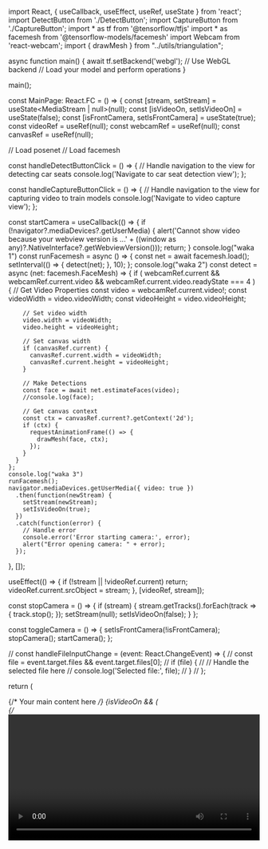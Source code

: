 import React, { useCallback, useEffect, useRef, useState } from 'react';
import DetectButton from './DetectButton';
import CaptureButton from './CaptureButton';
import * as tf from '@tensorflow/tfjs'
import * as facemesh from '@tensorflow-models/facemesh'
import Webcam from 'react-webcam';
import { drawMesh } from "../utils/triangulation";

async function main() {
  await tf.setBackend('webgl'); // Use WebGL backend
  // Load your model and perform operations
}

main();

const MainPage: React.FC = () => {
  const [stream, setStream] = useState<MediaStream | null>(null);
  const [isVideoOn, setIsVideoOn] = useState(false);
  const [isFrontCamera, setIsFrontCamera] = useState(true);
  const videoRef = useRef<HTMLVideoElement>(null);
  const webcamRef = useRef<Webcam>(null);
  const canvasRef = useRef<HTMLCanvasElement>(null);

   // Load posenet
// Load facemesh

  const handleDetectButtonClick = () => {
    // Handle navigation to the view for detecting car seats
    console.log('Navigate to car seat detection view');
  };

  const handleCaptureButtonClick = () => {
    // Handle navigation to the view for capturing video to train models
    console.log('Navigate to video capture view');
  };

  const startCamera = useCallback(() => {
    if (!navigator?.mediaDevices?.getUserMedia) {
      alert('Cannot show video because your webview version is ...' + ((window as any)?.NativeInterface?.getWebviewVersion()));
      return;
    }
    console.log("waka 1")
    const runFacemesh = async () => {
      const net = await facemesh.load();
      setInterval(() => {
        detect(net);
      }, 10);
    };
    console.log("waka 2")
    const detect = async (net: facemesh.FaceMesh) => {
      if (
        webcamRef.current &&
        webcamRef.current.video &&
        webcamRef.current.video.readyState === 4
      ) {
        // Get Video Properties
        const video = webcamRef.current.video!;
        const videoWidth = video.videoWidth;
        const videoHeight = video.videoHeight;
    
        // Set video width
        video.width = videoWidth;
        video.height = videoHeight;
    
        // Set canvas width
        if (canvasRef.current) {
          canvasRef.current.width = videoWidth;
          canvasRef.current.height = videoHeight;
        }
    
        // Make Detections
        const face = await net.estimateFaces(video);
        //console.log(face);
    
        // Get canvas context
        const ctx = canvasRef.current?.getContext('2d');
        if (ctx) {
          requestAnimationFrame(() => {
            drawMesh(face, ctx);
          });
        }
      }
    };
    console.log("waka 3")
    runFacemesh();
    navigator.mediaDevices.getUserMedia({ video: true })
      .then(function(newStream) {
        setStream(newStream);
        setIsVideoOn(true);
      })
      .catch(function(error) {
        // Handle error
        console.error('Error starting camera:', error);
        alert("Error opening camera: " + error);
      });
  }, []);

  useEffect(() => {
    if (!stream || !videoRef.current) return;
    videoRef.current.srcObject = stream;
  }, [videoRef, stream]);

  const stopCamera = () => {
    if (stream) {
      stream.getTracks().forEach(track => {
        track.stop();
      });
      setStream(null);
      setIsVideoOn(false);
    }
  };

  const toggleCamera = () => {
    setIsFrontCamera(!isFrontCamera);
    stopCamera();
    startCamera();
  };

  // const handleFileInputChange = (event: React.ChangeEvent<HTMLInputElement>) => {
  //   const file = event.target.files && event.target.files[0];
  //   if (file) {
  //     // Handle the selected file here
  //     console.log('Selected file:', file);
  //   }
  // };

  return (
    <div>
      {/* Your main content here */}
      <DetectButton onClick={handleDetectButtonClick} />
      <CaptureButton onClick={handleCaptureButtonClick} />
      {isVideoOn && (
        <div className="App-header">
          {/* <video ref={videoRef} width="100%" height="auto" autoPlay /> */}
          <button onClick={stopCamera}>Stop Camera</button>
          <button onClick={toggleCamera}>Toggle Camera</button>
          <Webcam
          ref={webcamRef}
          style={{
            position: 'absolute',
            marginLeft: 'auto',
            marginRight: 'auto',
            left: 0,
            right: 0,
            textAlign: 'center',
            zIndex: 9,
            width: 640,
            height: 480,
          }}
        />

        <canvas
          ref={canvasRef}
          style={{
            position: 'absolute',
            marginLeft: 'auto',
            marginRight: 'auto',
            left: 0,
            right: 0,
            textAlign: 'center',
            zIndex: 9,
            width: 640,
            height: 480,
          }}
        />
        </div>
      )}
      {!isVideoOn && (
        <div>
          <button onClick={startCamera}>Start Camera</button>
        </div>
      )}
    </div>
  );
};

export default MainPage;
